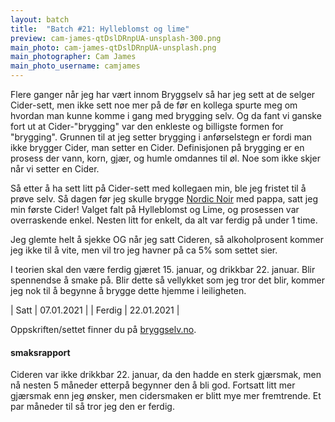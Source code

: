 ```yaml
---
layout: batch
title:  "Batch #21: Hylleblomst og lime"
preview: cam-james-qtDslDRnpUA-unsplash-300.png
main_photo: cam-james-qtDslDRnpUA-unsplash.png
main_photographer: Cam James
main_photo_username: camjames
---
```


Flere ganger når jeg har vært innom Bryggselv så har jeg sett at de selger Cider-sett, men ikke sett noe mer på de før
en kollega spurte meg om hvordan man kunne komme i gang med brygging selv. Og da fant vi ganske fort ut at 
Cider-"brygging" var den enkleste og billigste formen for "brygging". Grunnen til at jeg setter brygging i anførselstegn
er fordi man ikke brygger Cider, man setter en Cider. Definisjonen på brygging er en prosess der vann, korn, gjær, og
humle omdannes til øl. Noe som ikke skjer når vi setter en Cider.

Så etter å ha sett litt på Cider-sett med kollegaen min, ble jeg fristet til å prøve selv. Så dagen før jeg skulle brygge
[Nordic Noir]() med pappa, satt jeg min første Cider! Valget falt på Hylleblomst og Lime, og prosessen var overraskende 
enkel. Nesten litt for enkelt, da alt var ferdig på under 1 time.

Jeg glemte helt å sjekke OG når jeg satt Cideren, så alkoholprosent kommer jeg ikke til å vite, men vil tro jeg havner 
på ca 5% som settet sier.

I teorien skal den være ferdig gjæret 15. januar, og drikkbar 22. januar. Blir spennendse å smake på. Blir dette så vellykket
som jeg tror det blir, kommer jeg nok til å begynne å brygge dette hjemme i leiligheten.

| Satt       | 07.01.2021 |
| Ferdig     | 22.01.2021 |

Oppskriften/settet finner du på [bryggselv.no](https://www.bryggselv.no/mangrove-jack-s/103805/elderflower-and-lime-cider-pouch-craft-series-2-4-kg).

#### smaksrapport

Cideren var ikke drikkbar 22. januar, da den hadde en sterk gjærsmak, men nå nesten 5 måneder etterpå begynner den å 
bli god. Fortsatt litt mer gjærsmak enn jeg ønsker, men cidersmaken er blitt mye mer fremtrende. Et par måneder til 
så tror jeg den er ferdig.
